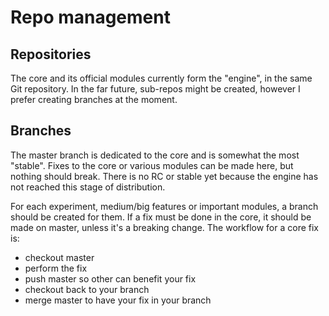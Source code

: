 Repo management
=================

Repositories
--------------

The core and its official modules currently form the "engine", in the same Git repository.
In the far future, sub-repos might be created, however I prefer creating branches at the moment.


Branches
---------

The master branch is dedicated to the core and is somewhat the most "stable".
Fixes to the core or various modules can be made here, but nothing should break.
There is no RC or stable yet because the engine has not reached this stage of distribution.

For each experiment, medium/big features or important modules, a branch should be created for them.
If a fix must be done in the core, it should be made on master, unless it's a breaking change.
The workflow for a core fix is:
* checkout master
* perform the fix
* push master so other can benefit your fix
* checkout back to your branch
* merge master to have your fix in your branch
